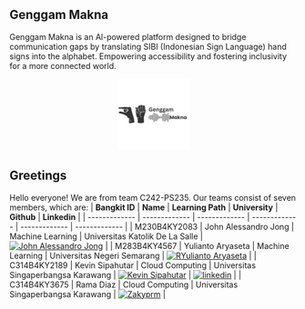 ## Genggam Makna
Genggam Makna is an Al-powered platform designed to bridge communication gaps by translating SIBI (Indonesian Sign Language) hand signs into the alphabet. Empowering accessibility and fostering inclusivity for a more connected world.
<p align="center">
  <img src="https://raw.githubusercontent.com/GenggamMakna/.github/refs/heads/main/profile/genggam-makna-logo.png" width="25%" />
</p>


## Greetings
Hello everyone! We are from team C242-PS235. Our teams consist of seven members, which are:
| **Bangkit ID**  | **Name** |  **Learning Path** | **University** | **Github** | **Linkedin** | 
| ------------- | -------------  | -------------  | -------------  | ------------- | ------------- |
| M230B4KY2083  | John Alessandro Jong  | Machine Learning   | Universitas Katolik De La Salle  | [![John Alessandro Jong](https://skillicons.dev/icons?i=github)](https://github.com/jlxndro)  | 
| M283B4KY4567  | Yulianto Aryaseta  | Machine Learning   | Universitas Negeri Semarang    | [![RYulianto Aryaseta](https://skillicons.dev/icons?i=github)](https://github.com/Setaarya) |
| C314B4KY2189  | Kevin Sipahutar  | Cloud Computing   | Universitas Singaperbangsa Karawang    | [![Kevin Sipahutar](https://skillicons.dev/icons?i=github)](https://github.com/vinss-droid)   | [![linkedin](https://img.shields.io/badge/linkedin-0A66C2?style=for-the-badge&logo=linkedin&logoColor=white)](https://www.linkedin.com/in/kevinsipahutar/) |
| C314B4KY3675  | Rama Diaz  | Cloud Computing   | Universitas Singaperbangsa Karawang  | [![Zakyprm](https://skillicons.dev/icons?i=github)](https://github.com/ramadiaz) |
<!--| A172B4KY4402  | Vantur Roganda Siringoringo   | Cloud Computing  | Universitas Mikroskil    | [![Rivo Juniandra Rumadi](https://skillicons.dev/icons?i=github)](https://github.com/Vantur1424)  |
| A172B4KY4575  | Yusra Budiman Hasibuan  | Mobile Development   | Universitas Mikroskil    |  [![Rivo Juniandra Rumadi](https://skillicons.dev/icons?i=github)](https://github.com/yusrabudiman) |
<!--

<!--

**Here are some ideas to get you started:**

🙋‍♀️ A short introduction - what is your organization all about?
🌈 Contribution guidelines - how can the community get involved?
👩‍💻 Useful resources - where can the community find your docs? Is there anything else the community should know?
🍿 Fun facts - what does your team eat for breakfast?
🧙 Remember, you can do mighty things with the power of [Markdown](https://docs.github.com/github/writing-on-github/getting-started-with-writing-and-formatting-on-github/basic-writing-and-formatting-syntax)
-->
